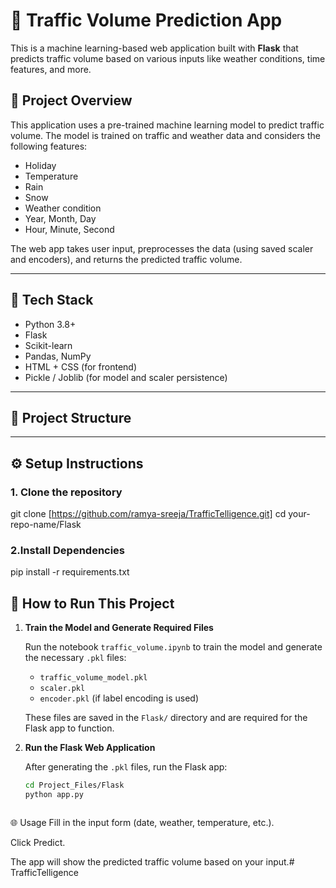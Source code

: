 # 🚦 Traffic Volume Prediction App

This is a machine learning-based web application built with **Flask** that predicts traffic volume based on various inputs like weather conditions, time features, and more.

## 🧠 Project Overview

This application uses a pre-trained machine learning model to predict traffic volume. The model is trained on traffic and weather data and considers the following features:

- Holiday
- Temperature
- Rain
- Snow
- Weather condition
- Year, Month, Day
- Hour, Minute, Second

The web app takes user input, preprocesses the data (using saved scaler and encoders), and returns the predicted traffic volume.

---

## 🚀 Tech Stack

- Python 3.8+
- Flask
- Scikit-learn
- Pandas, NumPy
- HTML + CSS (for frontend)
- Pickle / Joblib (for model and scaler persistence)

---

## 📁 Project Structure



---

## ⚙️ Setup Instructions

### 1. Clone the repository
git clone [https://github.com/ramya-sreeja/TrafficTelligence.git]
cd your-repo-name/Flask


### 2.Install Dependencies

pip install -r requirements.txt
## 🚀 How to Run This Project

1. **Train the Model and Generate Required Files**

   Run the notebook `traffic_volume.ipynb` to train the model and generate the necessary `.pkl` files:

   - `traffic_volume_model.pkl`
   - `scaler.pkl`
   - `encoder.pkl` (if label encoding is used)

   These files are saved in the `Flask/` directory and are required for the Flask app to function.

2. **Run the Flask Web Application**

   After generating the `.pkl` files, run the Flask app:

   ```bash
   cd Project_Files/Flask
   python app.py



🌐 Usage
Fill in the input form (date, weather, temperature, etc.).

Click Predict.

The app will show the predicted traffic volume based on your input.# TrafficTelligence
